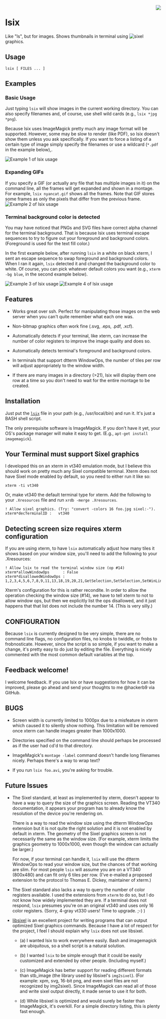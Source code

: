 <img align="right" src="README.md.d/thumb.png">

# lsix
Like "ls", but for images. Shows thumbnails in terminal using ![sixel](https://en.wikipedia.org/wiki/Sixel)
graphics.


## Usage

    lsix [ FILES ... ]

## Examples

### Basic Usage

Just typing `lsix` will show images in the current working directory.
You can also specify filenames and, of course, use shell wild cards
(e.g., `lsix *jpg *png`).

Because lsix uses ImageMagick pretty much any image format will be
supported. However, some may be slow to render (like PDF), so lsix
doesn't show them unless you ask specifically. If you want to force a
listing of a certain type of image simply specify the filenames or
use a wildcard (`*.pdf` in the example below),.

![Example 1 of lsix usage](/README.md.d/example1.png "Most basic usage")

### Expanding GIFs 
If you specify a GIF (or actually any file that has multiple images in
it) on the command line, all the frames will get expanded and shown in
a montage. For example, `lsix nyancat.gif` shows all the frames. Note
that GIF stores some frames as only the pixels that differ from the
previous frame.
![Example 2 of lsix usage](/README.md.d/example2.png "GIFs get expanded")

### Terminal background color is detected

You may have noticed that PNGs and SVG files have correct alpha
channel for the terminal background. That is because lsix uses
terminal escape sequences to try to figure out your foreground and
background colors. (Foreground is used for the text fill color.)

In the first example below, after running `lsix` in a white on black
xterm, I sent an escape sequence to swap foreground and background
colors. When I ran it again, `lsix` detected it and changed the
background color to white. Of course, you can pick whatever default
colors you want (e.g., `xterm -bg blue`, in the second example below).

![Example 3 of lsix usage](/README.md.d/example3.png "Reverse video works")
![Example 4 of lsix usage](/README.md.d/example4.png "Even 'xterm -bg blue' works")

## Features

* Works great over ssh. Perfect for manipulating those images on the
  web server when you can't quite remember what each one was. 

* Non-bitmap graphics often work fine (.svg, .eps, .pdf, .xcf).

* Automatically detects if your terminal, like xterm, can increase the
  number of color registers to improve the image quality and does so.

* Automatically detects terminal's foreground and background colors.

* In terminals that support dtterm WindowOps, the number of tiles per
  row will adjust appropriately to the window width.

* If there are many images in a directory (>21), lsix will display them
  one row at a time so you don't need to wait for the entire montage
  to be created.

## Installation

Just put the [`lsix`](/lsix) file in your path (e.g., /usr/local/bin) and run
it. It's just a BASH shell script.

The only prerequisite software is ImageMagick. If you don't have it
yet, your OS's package manager will make it easy to get. (E.g.,
`apt-get install imagemagick`).

## Your Terminal must support Sixel graphics

I developed this on an xterm in vt340 emulation mode, but I believe
this should work on pretty much any Sixel compatible terminal. Xterm
does not have Sixel mode enabled by default, so you need to either run
it like so:

    xterm -ti vt340

Or, make vt340 the default terminal type for xterm. Add the following
to your `.Xresources` file and run `xrdb -merge .Xresources`.


    ! Allow sixel graphics. (Try: "convert -colors 16 foo.jpg sixel:-").
    xterm*decTerminalID	:	vt340

## Detecting screen size requires xterm configuration 

If you are using xterm, to have `lsix` automatically adjust how many
tiles it shows based on your window size, you'll need to add the
following to your .Xresources:

    ! Allow lsix to read the terminal window size (op #14)
    xterm*allowWindowOps      : False
    xterm*disallowedWindowOps : 1,2,3,4,5,6,7,8,9,11,13,18,19,20,21,GetSelection,SetSelection,SetWinLines,SetXprop

Xterm's configuration for this is rather recondite. In order to allow
the operation checking the window size (#14), we have to tell xterm to
not to allow window ops, but then we explicitly list the ops
disallowed, and it just happens that that list does not include the
number 14. (This is very silly.)


## CONFIGURATION

Because `lsix` is currently designed to be very simple, there are no
command line flags, no configuration files, no knobs to twiddle, or
frobs to frobnosticate. However, since the script is so simple, if you
want to make a change, it's pretty easy to do just by editing the
file. Everything is nicely commented with the most common default
variables at the top.

## Feedback welcome!

I welcome feedback. If you use lsix or have suggestions for how it
can be improved, please go ahead and send your thoughts to me
@hackerb9 via GitHub.


## BUGS

* Screen width is currently limited to 1000px due to a misfeature in
  xterm which caused it to silently show nothing. This limitation will
  be removed once xterm can handle images greater than 1000x1000.

* Directories specified on the command line should perhaps be
processed as if the user had cd'd to that directory.

* ImageMagick's `montage -label` command doesn't handle long filenames
nicely. Perhaps there's a way to wrap text?

* If you run `lsix foo.avi`, you're asking for trouble.


## Future Issues

* The Sixel standard, at least as implemented by xterm, doesn't appear
  to have a way to query the size of the graphics screen. Reading the
  VT340 documentation, it appears your program has to already know the
  resolution of the device you're rendering on.

  There is a way to read the window size using the dtterm WindowOps
  extension but it is not quite the right solution and it is not
  enabled by default in xterm. The geometry of the Sixel graphics
  screen is not necessarily the same as the window size. (For example,
  xterm limits the graphics geometry to 1000x1000, even though the
  window can actually be larger.)

  For now, if your terminal can handle it, `lsix` will use the dtterm
  WindowOps to read your window size, but the chances of that working
  are slim. For most people `lsix` will assume you are on a VT340
  (800x480) and can fit only 6 tiles per row. (I've e-mailed a
  proposed extension to the protocol to Thomas E. Dickey, maintainer
  of xterm.)

* The Sixel standard also lacks a way to query the number of
  color registers available. I used the extensions from `xterm` to do
  so, but I do not know how widely implemented they are. If a terminal
  does not respond, `lsix` presumes you're on an original vt340 and
  uses only 16 color registers. (Sorry, 4-gray vt330 users! Time to
  upgrade. ;-) )

* [libsixel](https://github.com/saitoha/libsixel) is an excellent
  project for writing programs that can output optimized Sixel
  graphics commands. Because I have a lot of respect for the project,
  I feel I should explain why `lsix` does not use libsixel.

  * (a) I wanted lsix to work everywhere easily. Bash and imagemagick
    are ubiquitous, so a shell script is a natural solution.

  * (b) I wanted `lsix` to be simple enough that it could be easily
    customized and extended by other people. (Including myself.)

  * (c) ImageMagick has better support for reading different formats
    than stb_image (the library used by libsixel's `img2sixel`). (For
    example: xpm, svg, 16-bit png, and even sixel files are not
    recognized by img2sixel). Since ImageMagick can read all of those
    and write sixel output directly, it made sense to use it for both.

  * (d) While libsixel is optimized and would surely be faster than
    ImageMagick, it's overkill. For a simple directory listing, this
    is plenty fast enough.

